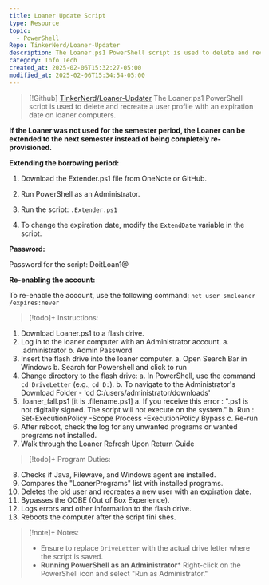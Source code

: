 ```yaml
---
title: Loaner Update Script
type: Resource
topic:
  - PowerShell
Repo: TinkerNerd/Loaner-Updater
description: The Loaner.ps1 PowerShell script is used to delete and recreate a user profile with an expiration date on loaner computers.
category: Info Tech
created_at: 2025-02-06T15:32:27-05:00
modified_at: 2025-02-06T15:34:54-05:00
---
```


> [!Github] [TinkerNerd/Loaner-Updater](https://github.com/tinkernerd/loaner-updater)
> The Loaner.ps1 PowerShell script is used to delete and recreate a user profile with an expiration date on loaner computers.


**If the Loaner was not used for the semester period, the Loaner can be extended to the next semester instead of being completely re-provisioned.**

**Extending the borrowing period:**

1. Download the Extender.ps1 file from OneNote or GitHub.

2. Run PowerShell as an Administrator.

3. Run the script: `.Extender.ps1`

4. To change the expiration date, modify the `ExtendDate` variable in the script.



**Password:**

Password for the script: DoitLoan1@



**Re-enabling the account:**

To re-enable the account, use the following command: `net user smcloaner /expires:never`



> [!todo]+ Instructions:
1.  Download Loaner.ps1 to a flash drive.
2.  Log in to the loaner computer with an Administrator account.
    a.  .administrator
    b.  Admin Password
3.  Insert the flash drive into the loaner computer.
    a.  Open Search Bar in Windows
    b.  Search for Powershell and click to run
4.  Change directory to the flash drive:
    a.  In PowerShell, use the command `cd DriveLetter` (e.g., `cd D:`).
    b.  To navigate to the Administrator's Download Folder - 'cd C:/users/administrator/downloads'
5.  .loaner_fall.ps1 [it is .filename.ps1]
    a.  If you receive this error : ".ps1 is not digitally signed. The script will not execute on the system."
    b.  Run : Set-ExecutionPolicy -Scope Process -ExecutionPolicy Bypass
    c.  Re-run
6.  After reboot, check the log for any unwanted programs or wanted programs not installed.
7.  Walk through the Loaner Refresh Upon Return Guide

> [!todo]+ Program Duties:
8. Checks if Java, Filewave, and Windows agent are installed.
9. Compares the "LoanerPrograms" list with installed programs.
10. Deletes the old user and recreates a new user with an expiration date.
11. Bypasses the OOBE (Out of Box Experience).
12. Logs errors and other information to the flash drive.
13. Reboots the computer after the script fini shes.

> [!note]+ Notes:
> - Ensure to replace `DriveLetter` with the actual drive letter where the script is saved.
> - **Running PowerShell as an Administrator*** Right-click on the PowerShell icon and select "Run as Administrator."

